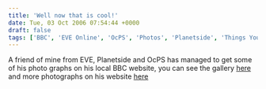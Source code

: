 ```yaml
---
title: 'Well now that is cool!'
date: Tue, 03 Oct 2006 07:54:44 +0000
draft: false
tags: ['BBC', 'EVE Online', 'OcPS', 'Photos', 'Planetside', 'Things You Find']
---
```


A friend of mine from EVE, Planetside and OcPS has managed to get some of his photo graphs on his local BBC website, you can see the gallery [here](http://www.bbc.co.uk/lancashire/content/image_galleries/towneley_festival_darryn_gallery.shtml?1) and more photographs on his website [here](http://www.dreederuk.com/Gallery/)